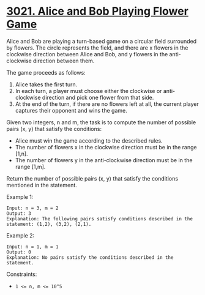 # [3021. Alice and Bob Playing Flower Game](https://leetcode.com/problems/alice-and-bob-playing-flower-game/description/)

Alice and Bob are playing a turn-based game on a circular field surrounded by flowers. The circle represents the field, and there are x flowers in the clockwise direction between Alice and Bob, and y flowers in the anti-clockwise direction between them.

The game proceeds as follows:

1.  Alice takes the first turn.
2. In each turn, a player must choose either the clockwise or anti-clockwise direction and pick one flower from that side.
3. At the end of the turn, if there are no flowers left at all, the current player captures their opponent and wins the game.

Given two integers, n and m, the task is to compute the number of possible pairs (x, y) that satisfy the conditions:

- Alice must win the game according to the described rules.
- The number of flowers x in the clockwise direction must be in the range [1,n].
- The number of flowers y in the anti-clockwise direction must be in the range [1,m].

Return the number of possible pairs (x, y) that satisfy the conditions mentioned in the statement.

 

Example 1:

    Input: n = 3, m = 2
    Output: 3
    Explanation: The following pairs satisfy conditions described in the statement: (1,2), (3,2), (2,1).
    
Example 2:

    Input: n = 1, m = 1
    Output: 0
    Explanation: No pairs satisfy the conditions described in the statement.
 

Constraints:

- `1 <= n, m <= 10^5`